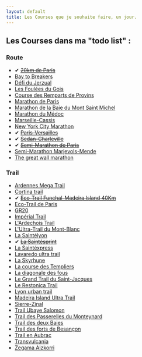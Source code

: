 ```yaml
---
layout: default
title: Les Courses que je souhaite faire, un jour.
---
```


## Les Courses dans ma "todo list" :

### Route

* ✔ <del>[20km de Paris](http://www.20kmparis.com)</del>
* [Bay to Breakers](http://zapposbaytobreakers.com/)
* [Défi du Jerzual](http://defidujerzual.fr)
* [Les Foulées du Gois](http://www.lesfouleesdugois.com)
* [Course des Remparts de Provins](http://www.coursedesremparts.fr)
* [Marathon de Paris](http://www.parismarathon.com)
* [Marathon de la Baie du Mont Saint Michel](http://www.montsaintmichel-marathon.com/)
* [Marathon du Médoc](http://www.marathondumedoc.com/)
* [Marseille-Cassis](http://www.marseille-cassis.com)
* [New York City Marathon](http://www.tcsnycmarathon.org/)
* ✔ <del>[Paris-Versailles](http://www.parisversailles.com)</del>
* ✔ <del>[Sedan-Charleville](#)</del>
* ✔ <del>[Semi-Marathon de Paris](http://www.semideparis.com)</del>
* [Semi-Marathon Marjevols-Mende](http://www.marvejols-mende.org)
* [The great wall marathon](http://great-wall-marathon.com)

### Trail

* [Ardennes Mega Trail](http://www.ardennes-megatrail.com/)
* [Cortina trail](http://www.ultratrail.it/en/)
* ✔ <del>[Eco-Trail Funchal-Madeira Island 40Km](http://ecotrailmadeira.com/)</del>
* [Eco-Trail de Paris](http://www.traildeparis.com/)
* [GR20](http://www.le-gr20.com/fr/)
* [Impérial Trail](https://www.facebook.com/imperialtrail)
* [L'Ardechois Trail](http://www.trailardechois.com/)
* [L'Ultra-Trail du Mont-Blanc](http://www.ultratrailmb.com/)
* [La Saintélyon](http://www.saintelyon.com)
* ✔ <del>[La Saintésprint](http://www.saintelyon.com)</del>
* [La Saintéxpress](http://www.saintelyon.com)
* [Lavaredo ultra trail](http://www.ultratrail.it/en/)
* [La Skyrhune](https://www.facebook.com/skyrhune)
* [La course des Templiers](http://festivaldestempliers.blogspot.fr/)
* [La diagonale des fous](http://www.grandraid-reunion.com/)
* [Le Grand Trail du Saint-Jacques](http://www.trailsaintjacques.com/)
* [Le Restonica Trail](http://restonicatrail.fr/)
* [Lyon urban trail](http://www.lyonurbantrail.com/)
* [Madeira Island Ultra Trail](http://www.madeiraultratrail.com/)
* [Sierre-Zinal](http://www.sierre-zinal.com/)
* [Trail Ubaye Salomon](http://www.athletic-club-ubaye.fr/)
* [Trail des Passerelles du Monteynard](http://trail-passerelles-monteynard.fr/)
* [Trail des deux Baies](http://www.traildes2baies.fr/)
* [Trail des forts de Besançon](http://www.traildesforts.com/)
* [Trail en Aubrac](http://www.courirenaubrac.com/)
* [Transvulcania](http://transvulcania.info/)
* [Zegama Aizkorri](https://www.facebook.com/zegamaiaizkorri)
